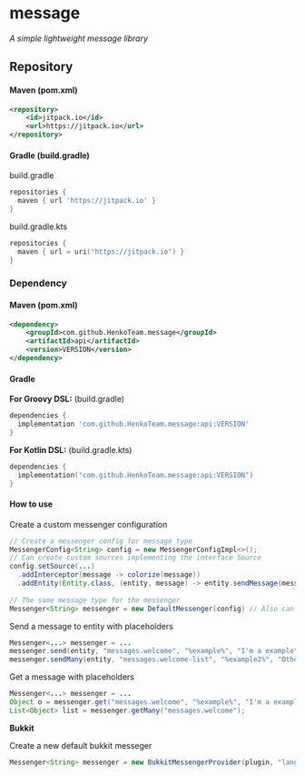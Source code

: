 # message
 
_A simple lightweight message library_

## Repository

#### Maven (pom.xml)

```xml
<repository>
    <id>jitpack.io</id>
    <url>https://jitpack.io</url>
</repository>
```

#### Gradle (build.gradle)
build.gradle
```groovy
repositories {
  maven { url 'https://jitpack.io' }
}
```
build.gradle.kts
```kotlin
repositories {
  maven { url = uri("https://jitpack.io") }
}
```

### Dependency

#### Maven (pom.xml)
```xml
<dependency>
    <groupId>com.github.HenkoTeam.message</groupId>
    <artifactId>api</artifactId>
    <version>VERSION</version>
</dependency>
```

#### Gradle
**For Groovy DSL:** (build.gradle)
```groovy
dependencies {
  implementation 'com.github.HenkoTeam.message:api:VERSION'
}
```
**For Kotlin DSL:** (build.gradle.kts)
```kotlin
dependencies {
  implementation("com.github.HenkoTeam.message:api:VERSION")
}
```

#### How to use

Create a custom messenger configuration

```java
// Create a messenger config for message type
MessengerConfig<String> config = new MessengerConfigImpl<>();
// Can create custom sources implementing the interface Source
config.setSource(...)
  .addInterceptor(message -> colorize(message))
  .addEntity(Entity.class, (entity, message) -> entity.sendMessage(message));
  
// The same message type for the messenger
Messenger<String> messenger = new DefaultMessenger(config) // Also can create a custom messengers;
```

Send a message to entity with placeholders

```java
Messenger<...> messenger = ...
messenger.send(entity, "messages.welcome", "%example%", "I'm a example");
messenger.sendMany(entity, "messages.welcome-list", "%example2%", "Other example WOW!");
```

Get a message with placeholders

```java
Messenger<...> messenger = ...
Object o = messenger.get("messages.welcome", "%example%", "I'm a example");
List<Object> list = messenger.getMany("messages.welcome");
```

**Bukkit**

Create a new default bukkit messeger

```java
Messenger<String> messenger = new BukkitMessengerProvider(plugin, "lang").get();
```
